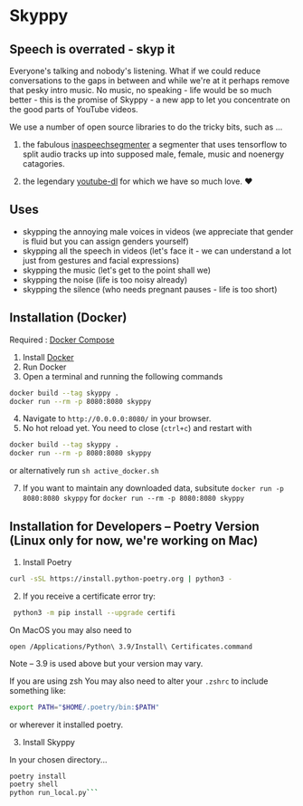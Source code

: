 # Skyppy
## Speech is overrated - skyp it

Everyone's talking and nobody's listening. What if we could reduce conversations to the gaps in between and while we're at it perhaps remove that pesky intro music. No music, no speaking - life would be so much better - this is the promise of Skyppy - a new app to let you concentrate on the good parts of YouTube videos.

We use a number of open source libraries to do the tricky bits, such as ...

1. the fabulous [inaspeechsegmenter](https://github.com/ina-foss/inaSpeechSegmenter) a segmenter that uses tensorflow to split audio tracks up into supposed male, female, music and noenergy catagories.

2. the legendary [youtube-dl](https://github.com/ytdl-org/youtube-dl) for which we have so much love. ♥️

## Uses

- skypping the annoying male voices in videos (we appreciate that gender is fluid but you can assign genders yourself)
- skypping all the speech in videos (let's face it - we can understand a lot just from gestures and facial expressions)
- skypping the music (let's get to the point shall we)
- skypping the noise (life is too noisy already)
- skypping the silence (who needs pregnant pauses - life is too short)

## Installation (Docker)

Required : [Docker Compose](https://docs.docker.com/compose/install/)

1. Install [Docker](https://docs.docker.com/get-docker/)
2. Run Docker
3. Open a terminal and running the following commands

``` bash
docker build --tag skyppy .
docker run --rm -p 8080:8080 skyppy
``` 

4. Navigate to `http://0.0.0.0:8080/` in your browser.
5. No hot reload yet. You need to close (`ctrl+c`) and restart with
 ``` bash
 docker build --tag skyppy .
 docker run --rm -p 8080:8080 skyppy
 ```
 or alternatively run `sh active_docker.sh`

7. If you want to maintain any downloaded data, subsitute `docker run -p 8080:8080 skyppy` for `docker run --rm -p 8080:8080 skyppy`

## Installation for Developers – Poetry Version (Linux only for now, we're working on Mac)

1. Install Poetry 

```bash
curl -sSL https://install.python-poetry.org | python3 -
```

2. If you receive a certificate error try:

```bash
 python3 -m pip install --upgrade certifi
```
On MacOS you may also need to
```
open /Applications/Python\ 3.9/Install\ Certificates.command
```

Note – 3.9 is used above but your version may vary.

If you are using zsh You may also need to alter your `.zshrc` to include something like:

```bash
export PATH="$HOME/.poetry/bin:$PATH"
```
or wherever it installed poetry.

3. Install Skyppy

In your chosen directory...

```bash
poetry install
poetry shell
python run_local.py```


